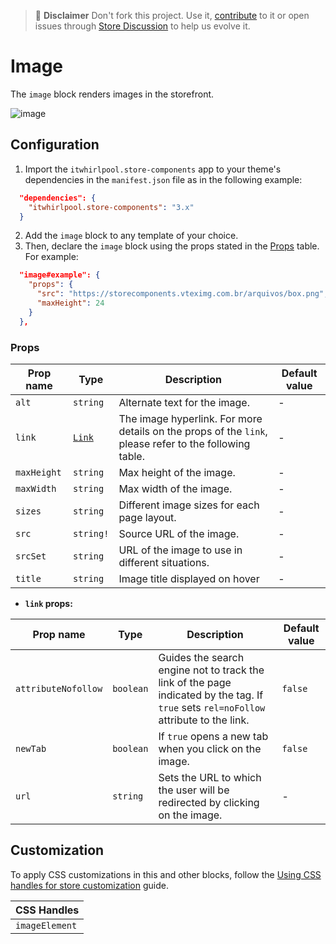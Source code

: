 >📢 **Disclaimer** Don't fork this project. Use it, [contribute](https://github.com/vtex-apps/store-components) to it or open issues through [Store Discussion](https://github.com/vtex-apps/store-discussion) to help us evolve it. 

# Image

The `image` block renders images in the storefront. 

![image](https://user-images.githubusercontent.com/284515/70230392-f982e780-1736-11ea-921b-e83208e80620.png)

## Configuration

1. Import the `itwhirlpool.store-components` app to your theme's dependencies in the `manifest.json` file as in the following example:

```json
  "dependencies": {
    "itwhirlpool.store-components": "3.x"
  }
```

2. Add the `image` block to any template of your choice.
3. Then, declare the `image` block using the props stated in the [Props](#props) table. For example:

```json
  "image#example": {
    "props": {
      "src": "https://storecomponents.vteximg.com.br/arquivos/box.png",
      "maxHeight": 24
    }
  },
```

### Props

| Prop name     | Type       | Description                                                                | Default value | 
| ------------- | ---------- | -------------------------------------------------------------------------- | - |
| `alt`         | `string`   | Alternate text for the image.                                   | - |
| `link`        | [`Link`](https://github.com/vtex-apps/native-types/blob/f63aeeb8f6e62f4a9aaec052a8be34973be7389b/pages/contentSchemas.json#L52-L71)| The image hyperlink. For more details on the props of the `link`, please refer to the following table. | - |
| `maxHeight`   | `string`   | Max height of the image.                                       | - |
| `maxWidth`    | `string`   | Max width of the image.                                        | - |
| `sizes`       | `string`   | Different image sizes for each page layout.                           | - |
| `src`         | `string!`  | Source URL of the image.                                              | - |
| `srcSet`      | `string`   | URL of the image to use in different situations.              | - |
| `title` | `string` | Image title displayed on hover | - |

- **`link` props:**

| Prop name     | Type       | Description                                                                | Default value | 
| ------------- | ---------- | -------------------------------------------------------------------------- | - |
| `attributeNofollow`| `boolean`  | Guides the search engine not to track the link of the page indicated by the tag. If `true` sets `rel=noFollow` attribute to the link. |`false` |
| `newTab`| `boolean`| If `true` opens a new tab when you click on the image.   | `false` |
| `url`| `string`   |  Sets the URL to which the user will be redirected by clicking on the image.  | - |

## Customization

To apply CSS customizations in this and other blocks, follow the [Using CSS handles for store customization](https://developers.vtex.com/vtex-developer-docs/docs/vtex-io-documentation-using-css-handles-for-store-customization) guide.

| CSS Handles |
| --- |
| `imageElement` |
